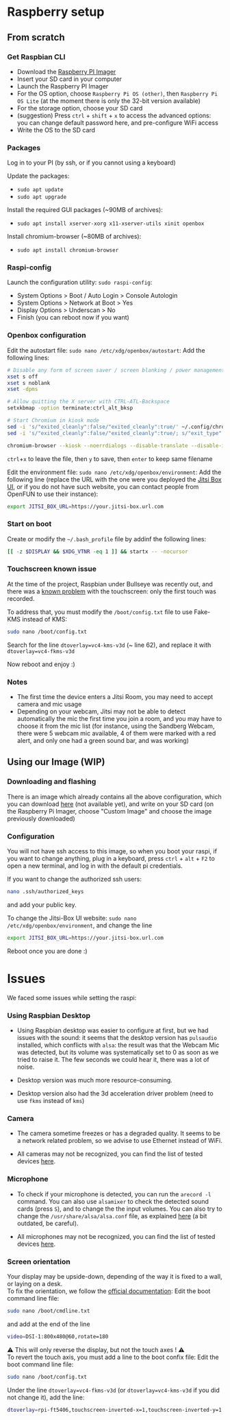 # Raspberry setup

## From scratch

### Get Raspbian CLI
- Download the [Raspberry PI Imager](https://www.raspberrypi.com/software/)
- Insert your SD card in your computer
- Launch the Raspberry PI Imager
- For the OS option, choose `Raspberry Pi OS (other)`, then `Raspberry Pi OS Lite` (at the moment there is only the 32-bit version available)
- For the storage option, choose your SD card
- (suggestion) Press `ctrl` + `shift` + `x` to access the advanced options: you can change default password here, and pre-configure WiFi access
- Write the OS to the SD card

### Packages
Log in to your PI (by ssh, or if you cannot using a keyboard)

Update the packages:
- `sudo apt update`
- `sudo apt upgrade`

Install the required GUI packages (~90MB of archives):
- `sudo apt install xserver-xorg x11-xserver-utils xinit openbox`

Install chromium-browser (~80MB of archives):
- `sudo apt install chromium-browser`

### Raspi-config
Launch the configuration utility: `sudo raspi-config`:
- System Options > Boot / Auto Login > Console Autologin
- System Options > Network at Boot > Yes
- Display Options > Underscan > No
- Finish (you can reboot now if you want)

### Openbox configuration
Edit the autostart file: `sudo nano /etc/xdg/openbox/autostart`:
Add the following lines:
```bash
# Disable any form of screen saver / screen blanking / power management
xset s off
xset s noblank
xset -dpms

# Allow quitting the X server with CTRL-ATL-Backspace
setxkbmap -option terminate:ctrl_alt_bksp

# Start Chromium in kiosk mode
sed -i 's/"exited_cleanly":false/"exited_cleanly":true/' ~/.config/chromium/'Local State'
sed -i 's/"exited_cleanly":false/"exited_cleanly":true/; s/"exit_type":"[^"]\+"/"exit_type":"Normal"/' ~/.config/chromium/Default/Preferences

chromium-browser --kiosk --noerrdialogs --disable-translate --disable-infobars --disable-features=TranslateUI --disk-cache-dir=/dev/null --disable-pinch --overscroll-history-navigation=disabled --disable-features=TouchpadOverscrollHistoryNavigation $JITSI_BOX_URL
```
`ctrl`+`x` to leave the file, then `y` to save, then `enter` to keep same filename


Edit the environment file: `sudo nano /etc/xdg/openbox/environment`:
Add the following line (replace the URL with the one were you deployed the [Jitsi Box UI](./box-ui/README.md), or if you do not have such website, you can contact people from OpenFUN to use their instance):
```bash
export JITSI_BOX_URL=https://your.jitsi-box.url.com
```

### Start on boot
Create or modify the `~/.bash_profile` file by addinf the following lines:
```bash
[[ -z $DISPLAY && $XDG_VTNR -eq 1 ]] && startx -- -nocursor
```

### Touchscreen known issue
At the time of the project, Raspbian under Bullseye was recently out, and there was a [known problem](https://forums.raspberrypi.com/viewtopic.php?p=1944679) with the touchscreen: only the first touch was recorded.

To address that, you must modify the `/boot/config.txt` file to use Fake-KMS instead of KMS:
```bash
sudo nano /boot/config.txt
```
Search for the line `dtoverlay=vc4-kms-v3d` (~ line 62), and replace it with `dtoverlay=vc4-fkms-v3d`

Now reboot and enjoy :)

### Notes
- The first time the device enters a Jitsi Room, you may need to accept camera and mic usage
- Depending on your webcam, Jitsi may not be able to detect automatically the mic the first time you join a room, and you may have to choose it from the mic list (for instance, using the Sandberg Webcam, there were 5 webcam mic available, 4 of them were marked with a red alert, and only one had a green sound bar, and was working)


## Using our Image (WIP)

### Downloading and flashing
There is an image which already contains all the above configuration, which you can download [here]() (not available yet), and write on your SD card (on the Raspberry Pi Imager, choose "Custom Image" and choose the image previously downloaded)

### Configuration
You will not have ssh access to this image, so when you boot your raspi, if you want to change anything, plug in a keyboard, press `ctrl` + `alt` + `F2` to open a new terminal, and log in with the default pi credentials.

If you want to change the authorized ssh users:
```bash
nano .ssh/authorized_keys
```
and add your public key.

To change the Jitsi-Box UI website: `sudo nano /etc/xdg/openbox/environment`, and change the line
```bash
export JITSI_BOX_URL=https://your.jitsi-box.url.com
```

Reboot once you are done :)


# Issues

We faced some issues while setting the raspi:

### Using Raspbian Desktop
- Using Raspbian desktop was easier to configure at first, but we had issues with the sound: it seems that the desktop version has `pulsaudio` installed, which conflicts with `alsa`: the result was that the Webcam Mic was detected, but its volume was systematically set to 0 as soon as we tried to raise it. The few seconds we could hear it, there was a lot of noise.

- Desktop version was much more resource-consuming.

- Desktop version also had the 3d acceleration driver problem (need to use `fkms` instead of `kms`)

### Camera
- The camera sometime freezes or has a degraded quality. It seems to be a network related problem, so we advise to use Ethernet instead of WiFi.

- All cameras may not be recognized, you can find the list of tested devices [here](./Hardware_tested.md).

### Microphone
- To check if your microphone is detected, you can run the `arecord -l` command. You can also use `alsamixer` to check the detected sound cards (press `S`), and to change the the input volumes. You can also try to change the `/usr/share/alsa/alsa.conf` file, as explained [here](https://raspberrypi.stackexchange.com/questions/37177/best-way-to-setup-usb-mic-as-system-default-on-raspbian-jessie) (a bit outdated, be careful).

- All microphones may not be recognized, you can find the list of tested devices [here](./Hardware_tested.md).

### Screen orientation
Your display may be upside-down, depending of the way it is fixed to a wall, or laying on a desk.\
To fix the orientation, we follow the [official documentation](https://www.raspberrypi.com/documentation/accessories/display.html#screen-orientation):
Edit the boot command line file:
```bash
sudo nano /boot/cmdline.txt
```
and add at the end of the line
```bash
video=DSI-1:800x480@60,rotate=180
```

:warning: This will only reverse the display, but not the touch axes ! :warning:\
To revert the touch axis, you must add a line to the boot confix file:
Edit the boot command line file:
```bash
sudo nano /boot/config.txt
```
Under the line `dtoverlay=vc4-fkms-v3d` (or `dtoverlay=vc4-kms-v3d` if you did not change it), add the line:
```bash
dtoverlay=rpi-ft5406,touchscreen-inverted-x=1,touchscreen-inverted-y=1
```
